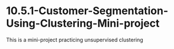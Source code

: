 # 10.5.1-Customer-Segmentation-Using-Clustering-Mini-project
This is a mini-project practicing unsupervised clustering
